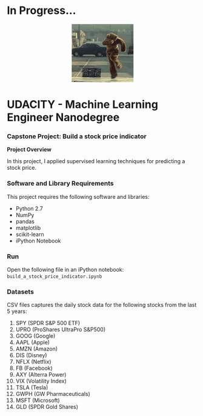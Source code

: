 # In Progress...

<p align="center">
<img src="pics/dancingbear.gif">
</p>

# UDACITY - Machine Learning Engineer Nanodegree

### Capstone Project: Build a stock price indicator

**Project Overview**

In this project,  I applied supervised learning techniques for predicting a stock price.


### Software and Library Requirements

This project requires the following software and libraries:

* Python 2.7
* NumPy
* pandas
* matplotlib
* scikit-learn
* iPython Notebook

### Run

Open the following file in an iPython notebook:  `build_a_stock_price_indicator.ipynb`

### Datasets

CSV files captures the daily stock data for the following stocks from the last 5 years: <br>
1. SPY (SPDR S&P 500 ETF) <br>
2. UPRO (ProShares UltraPro S&P500) <br>
3. GOOG (Google) <br>
4. AAPL (Apple) <br>
5. AMZN (Amazon) <br>
6. DIS (Disney) <br>
7. NFLX (Netflix) <br>
8. FB (Facebook) <br>
9. AXY (Alterra Power) <br>
10. VIX (Volatility Index) <br>
11. TSLA (Tesla) <br>
12. GWPH (GW Pharmaceuticals)<br>
13. MSFT (Microsoft) <br>
14. GLD (SPDR Gold Shares) <br>
